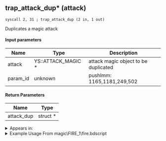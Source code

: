 ## trap_attack_dup* (attack)

`syscall 2, 31 ; trap_attack_dup (2 in, 1 out)`

Duplicates a magic attack

#### Input parameters
| Name | Type | Description
|------|------|------------
| attack   | YS::ATTACK_MAGIC *   | attack magic object to be duplicated
| param_id   | unknown   | pushImm: 1165,1181,249,502


#### Return Parameters
| Name | Type
|------|-----
| attack_dup   | struct *   


<details>
	<summary>Appears in:</summary>
| filename | Entity (obj)
|----------|-------------
| magic\FIRE_1\fire.bdscript       |           
| magic\FIRE_1lk\fire.bdscript       |           
| magic\FIRE_2\fire.bdscript       |           
| magic\FIRE_2lk\fire.bdscript       |           
| magic\FIRE_3\fire.bdscript       |           
| magic\FIRE_3lk\fire.bdscript       |           
| magic\thunder1\thun.bdscript       |           
| magic\THUNDER_1\thun.bdscript       |           
| magic\THUNDER_1lk\thun.bdscript       |           
| magic\THUNDER_2\thun.bdscript       |           
| magic\THUNDER_2lk\thun.bdscript       |           
| magic\THUNDER_3\thun.bdscript       |           
| magic\THUNDER_3lk\thun.bdscript       |           
| obj\P_EX020\p_ex.bdscript       | ((P) Donald)          
| obj\P_EX020_NM\p_ex.bdscript       | ((P) Donald (NM))          
| obj\P_EX020_TR\p_ex.bdscript       | ((P) Donald (TR))          
| obj\P_EX020_XM\p_ex.bdscript       | ((P) Donald (XM))          
| obj\P_TR000\p_tr.bdscript       | ((P) Tron)          
| obj\P_WI020\p_ex.bdscript       | ((P) Donald (WI))          

</details>

<details>
	<summary>Example Usage From magic\FIRE_1\fire.bdscript</summary>
```plaintext
L227:
 halt 
 pushFromFSp 0
 pushImm 502
 gosub 12, L517
 popToSpVal 32
 pushFromFSpVal 32
 pushFromFSpVal 24
 fetchValue 0
 pushFromFSpVal 24
 fetchValue 4
 syscall 2, 11 ; trap_attack_set_radius (3 in, 0 out)
 pushFromFSp 0
 gosub 12, L505
 jz L305
 pushFromFSpVal 32
 pushImm 502
 syscall 2, 31 ; trap_attack_dup (2 in, 1 out)
 popToSp 24
 pushFromFSp 24
 pushFromFSpVal 24
 fetchValue 0
 pushImmf 30
 subf 
 pushFromFSpVal 24
 fetchValue 4
 pushImmf 30
 subf 
 syscall 2, 11 ; trap_attack_set_radius (3 in, 0 out)
 pushFromFSp 0
 gosub 12, L464
 jz L303
 pushFromFSpVal 32
 pushImmf 450
 pushFromFSpVal 24
 fetchValue 4
 syscall 2, 11 ; trap_attack_set_radius (3 in, 0 out)
 jmp L303
```
</details>

